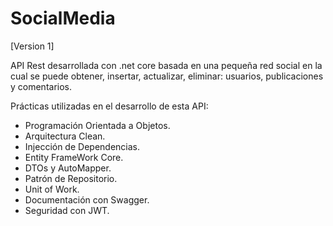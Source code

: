 # SocialMedia
[Version 1]

API Rest desarrollada con .net core basada en una pequeña red social en la cual se puede obtener, insertar, actualizar, eliminar: usuarios, publicaciones y comentarios.

Prácticas utilizadas en el desarrollo de esta API:

- Programación Orientada a Objetos.
- Arquitectura Clean.
- Injección de Dependencias.
- Entity FrameWork Core.
- DTOs y AutoMapper.
- Patrón de Repositorio.
- Unit of Work.
- Documentación con Swagger.
- Seguridad con JWT.
